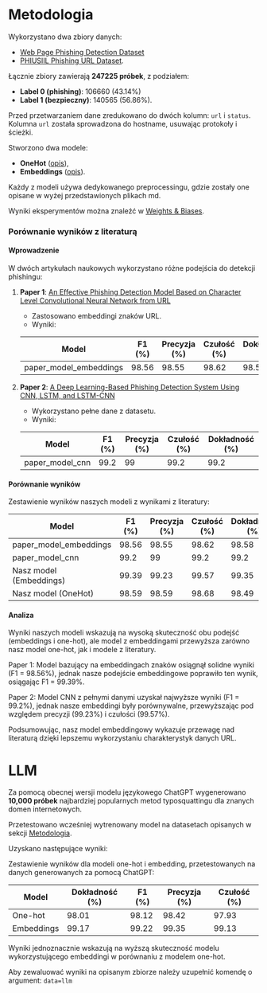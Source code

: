# Metodologia

Wykorzystano dwa zbiory danych:  
- [Web Page Phishing Detection Dataset](https://www.kaggle.com/datasets/shashwatwork/web-page-phishing-detection-dataset?resource=download)  
- [PHIUSIIL Phishing URL Dataset](https://archive.ics.uci.edu/dataset/967/phiusiil+phishing+url+dataset).  

Łącznie zbiory zawierają **247225 próbek**, z podziałem:  
- **Label 0 (phishing)**: 106660 (43.14%)  
- **Label 1 (bezpieczny)**: 140565 (56.86%).  

Przed przetwarzaniem dane zredukowano do dwóch kolumn: `url` i `status`. Kolumna `url` została sprowadzona do hostname, usuwając protokoły i ścieżki.

Stworzono dwa modele:  
- **OneHot** ([opis](./onehot.md)),  
- **Embeddings** ([opis](./embeddings.md)).  

Każdy z modeli używa dedykowanego preprocessingu, gdzie zostały one opisane w wyżej przedstawionych plikach md. 

Wyniki eksperymentów można znaleźć w [Weights & Biases](https://wandb.ai/bartosz-kosinski-b-warsaw-university-of-technology/phisher?nw=nwuserbartoszkosinskib).


### Porównanie wyników z literaturą

#### Wprowadzenie
W dwóch artykułach naukowych wykorzystano różne podejścia do detekcji phishingu:

1. **Paper 1**: [An Effective Phishing Detection Model Based on Character Level Convolutional Neural Network from URL](https://doi.org/10.3390/electronics9091514)
   - Zastosowano embeddingi znaków URL.
   - Wyniki:

   | **Model**                | **F1 (%)** | **Precyzja (%)** | **Czułość (%)** | **Dokładność (%)** |
   |--------------------------|------------|------------------|----------------|-------------------|
   | paper_model_embeddings   | 98.56      | 98.55            | 98.62          | 98.58            |

2. **Paper 2**: [A Deep Learning-Based Phishing Detection System Using CNN, LSTM, and LSTM-CNN](https://doi.org/10.3390/electronics12010232)
   - Wykorzystano pełne dane z datasetu.
   - Wyniki:

   | **Model**                | **F1 (%)** | **Precyzja (%)** | **Czułość (%)** | **Dokładność (%)** |
   |--------------------------|------------|------------------|----------------|-------------------|
   | paper_model_cnn          | 99.2      | 99            | 99.2          | 99.2            |

#### Porównanie wyników
Zestawienie wyników naszych modeli z wynikami z literatury:

| **Model**                | **F1 (%)** | **Precyzja (%)** | **Czułość (%)** | **Dokładność (%)** |
|--------------------------|------------|------------------|----------------|-------------------|
| paper_model_embeddings   | 98.56      | 98.55            | 98.62          | 98.58            |
| paper_model_cnn          | 99.2       | 99               | 99.2           | 99.2             |
| Nasz model (Embeddings)   | 99.39      | 99.23            | 99.57          | 99.35            |
| Nasz model (OneHot)     | 98.59      | 98.59            | 98.68          | 98.49            |

#### Analiza
Wyniki naszych modeli wskazują na wysoką skuteczność obu podejść (embeddings i one-hot), ale model z embeddingami przewyższa zarówno nasz model one-hot, jak i modele z literatury.

Paper 1: Model bazujący na embeddingach znaków osiągnął solidne wyniki (F1 = 98.56%), jednak nasze podejście embeddingowe poprawiło ten wynik, osiągając F1 = 99.39%.

Paper 2: Model CNN z pełnymi danymi uzyskał najwyższe wyniki (F1 = 99.2%), jednak nasze embeddingi były porównywalne, przewyższając pod względem precyzji (99.23%) i czułości (99.57%).

Podsumowując, nasz model embeddingowy wykazuje przewagę nad literaturą dzięki lepszemu wykorzystaniu charakterystyk danych URL.




# LLM

Za pomocą obecnej wersji modelu językowego ChatGPT wygenerowano **10,000 próbek** najbardziej popularnych metod typosquattingu dla znanych domen internetowych.

Przetestowano wcześniej wytrenowany model na datasetach opisanych w sekcji [Metodologia](#metodologia). 

Uzyskano następujące wyniki:

Zestawienie wyników dla modeli one-hot i embedding, przetestowanych na danych generowanych za pomocą ChatGPT:

| **Model**       | **Dokładność (%)** | **F1 (%)** | **Precyzja (%)** | **Czułość (%)** |
|------------------|------------------------------|------------|-----------------------------|-------------------------|
| One-hot          | 98.01                       | 98.12      | 98.42                       | 97.93                  |
| Embeddings       | 99.17                       | 99.22      | 99.35                       | 99.13                  |

Wyniki jednoznacznie wskazują na wyższą skuteczność modelu wykorzystującego embeddingi w porównaniu z modelem one-hot.

Aby zewaluować wyniki na opisanym zbiorze należy uzupełnić komendę o argument: `data=llm`